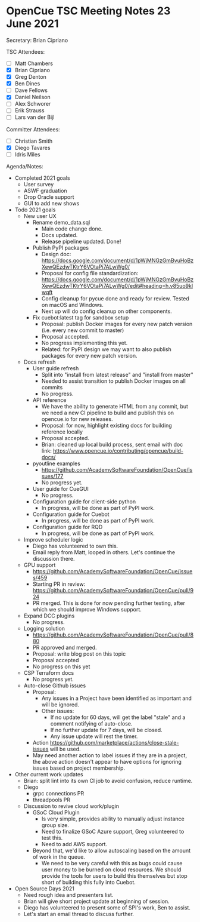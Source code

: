 # OpenCue TSC Meeting Notes 23 June 2021

Secretary: Brian Cipriano

TSC Attendees:

* [ ] Matt Chambers
* [x] Brian Cipriano
* [x] Greg Denton
* [x] Ben Dines
* [ ] Dave Fellows
* [x] Daniel Neilson
* [ ] Alex Schworer
* [ ] Erik Strauss
* [ ] Lars van der Bijl

Committer Attendees:

* [ ] Christian Smith
* [x] Diego Tavares
* [ ] Idris Miles

Agenda/Notes:

* Completed 2021 goals
    * User survey
    * ASWF graduation
    * Drop Oracle support
    * GUI to add new shows
* Todo 2021 goals
    * New user UX
        * Rename demo_data.sql
            * Main code change done.
            * Docs updated.
            * Release pipeline updated. Done!
        * Publish PyPI packages
            * Design
              doc: https://docs.google.com/document/d/1pWjMNGzGmBvuHoBzXewQEzdwTKtrY6VOtaPi7ALwWg0/
            * Proposal for config file
              standardization: https://docs.google.com/document/d/1pWjMNGzGmBvuHoBzXewQEzdwTKtrY6VOtaPi7ALwWg0/edit#heading=h.v85uo9klwqft
            * Config cleanup for pycue done and ready for review. Tested on macOS and Windows.
            * Next up will do config cleanup on other components.
        * Fix cuebot:latest tag for sandbox setup
            * Proposal: publish Docker images for every new patch version (i.e. every new commit to
              master)
            * Proposal accepted.
            * No progress implementing this yet.
            * Related: for PyPI design we may want to also publish packages for every new patch
              version.
    * Docs refresh
        * User guide refresh
            * Split into "install from latest release" and "install from master"
            * Needed to assist transition to publish Docker images on all commits
            * No progress.
        * API reference
            * We have the ability to generate HTML from any commit, but we need a new CI pipeline to
              build and publish this on opencue.io for new releases.
            * Proposal: for now, highlight existing docs for building reference locally
            * Proposal accepted.
            * Brian: cleaned up local build process, sent email with doc
              link: https://www.opencue.io/contributing/opencue/build-docs/
        * pyoutline examples
            * https://github.com/AcademySoftwareFoundation/OpenCue/issues/177
            * No progress yet.
        * User guide for CueGUI
            * No progress.
        * Configuration guide for client-side python
            * In progress, will be done as part of PyPI work.
        * Configuration guide for Cuebot
            * In progress, will be done as part of PyPI work.
        * Configuration guide for RQD
            * In progress, will be done as part of PyPI work.
    * Improve scheduler logic
        * Diego has volunteered to own this.
        * Email reply from Matt, looped in others. Let's continue the discussion there.
    * GPU support
        * https://github.com/AcademySoftwareFoundation/OpenCue/issues/459
        * Starting PR in review: https://github.com/AcademySoftwareFoundation/OpenCue/pull/924
        * PR merged. This is done for now pending further testing, after which we should improve
          Windows support.
    * Expand DCC plugins
        * No progress.
    * Logging solution
        * https://github.com/AcademySoftwareFoundation/OpenCue/pull/880
        * PR approved and merged.
        * Proposal: write blog post on this topic
        * Proposal accepted
        * No progress on this yet
    * CSP Terraform docs
        * No progress yet.
    * Auto-close Github issues
        * Proposal:
            * Any issues in a Project have been identified as important and will be ignored.
            * Other issues:
                * If no update for 60 days, will get the label "stale" and a comment notifying of
                  auto-close.
                * If no further update for 7 days, will be closed.
                * Any issue update will rest the timer.
        * Action https://github.com/marketplace/actions/close-stale-issues will be used.
        * May need another action to label issues if they are in a project, the above action doesn't
          appear to have options for ignoring issues based on project membership.
* Other current work updates
    * Brian: split lint into its own CI job to avoid confusion, reduce runtime.
    * Diego
        * grpc connections PR
        * threadpools PR
    * Discussion to revive cloud work/plugin
        * GSoC Cloud Plugin
            * Is very simple, provides ability to manually adjust instance group size.
            * Need to finalize GSoC Azure support, Greg volunteered to test this.
            * Need to add AWS support.
        * Beyond that, we'd like to allow autoscaling based on the amount of work in the queue.
            * We need to be very careful with this as bugs could cause user money to be burned on
              cloud resources. We should provide the tools for users to build this themselves but
              stop short of building this fully into Cuebot.
* Open Source Days 2021
    * Need rough idea and presenters list.
    * Brian will give short project update at beginning of session.
    * Diego has volunteered to present some of SPI's work, Ben to assist.
    * Let's start an email thread to discuss further.
